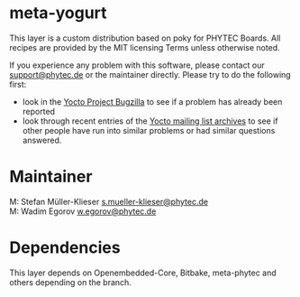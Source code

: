 meta-yogurt
===========

This layer is a custom distribution based on poky for PHYTEC Boards.
All recipes are provided by the MIT licensing Terms unless otherwise noted.

If you experience any problem with this software, please contact our
<support@phytec.de> or the maintainer directly.
Please try to do the following first:

* look in the
  [Yocto Project Bugzilla](http://bugzilla.yoctoproject.org/)
  to see if a problem has already been reported
* look through recent entries of the
  [Yocto mailing list archives](https://lists.yoctoproject.org/pipermail/yocto/)
  to see if other people have run into similar
  problems or had similar questions answered.

Maintainer
==========

M:  Stefan Müller-Klieser <s.mueller-klieser@phytec.de>  
M:  Wadim Egorov <w.egorov@phytec.de>

Dependencies
============

This layer depends on Openembedded-Core, Bitbake, meta-phytec and others
depending on the branch.  

